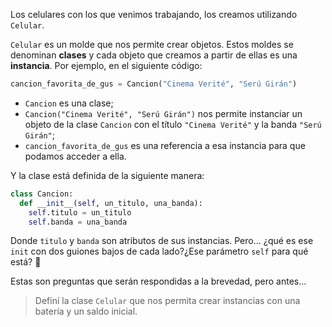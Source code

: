Los celulares con los que venimos trabajando, los creamos utilizando `Celular`. 

`Celular` es un molde que nos permite crear objetos. Estos moldes se denominan **clases** y cada objeto que creamos a partir de ellas es una **instancia**. Por ejemplo, en el siguiente código:

```python
cancion_favorita_de_gus = Cancion("Cinema Verité", "Serú Girán")
```

* `Cancion` es una clase;
* `Cancion("Cinema Verité", "Serú Girán")` nos permite instanciar un objeto de la clase `Cancion` con el título `"Cinema Verité"` y la banda `"Serú Girán"`; 
* `cancion_favorita_de_gus` es una referencia a esa instancia para que podamos acceder a ella.

Y la clase está definida de la siguiente manera:

```python
class Cancion:
  def __init__(self, un_titulo, una_banda):
    self.titulo = un_titulo
    self.banda = una_banda
```

Donde `titulo` y `banda` son atributos de sus instancias. Pero... ¿qué es ese `init` con dos guiones bajos de cada lado?¿Ese parámetro `self` para qué está? :thought_balloon:

Estas son preguntas que serán respondidas a la brevedad, pero antes… 

> Definí la clase `Celular` que nos permita crear instancias con una batería y un saldo inicial.